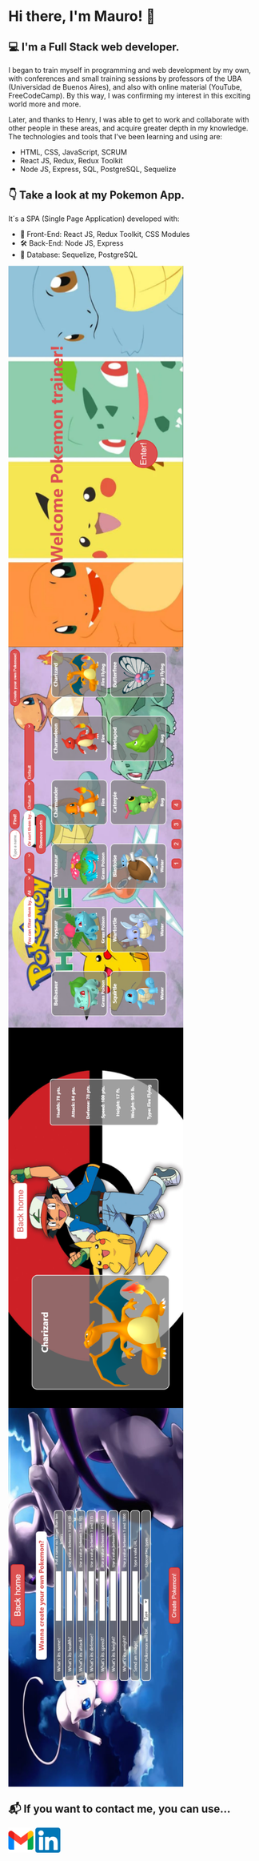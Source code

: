 # Hi there, I'm Mauro! 👋

## 💻 I'm a Full Stack web developer.

I began to train myself in programming and web development by my own, with conferences and small training sessions by professors of the UBA (Universidad de Buenos Aires), and also with online material (YouTube, FreeCodeCamp). By this way, I was confirming my interest in this exciting world more and more.

Later, and thanks to Henry, I was able to get to work and collaborate with other people in these areas, and acquire greater depth in my knowledge. The technologies and tools that I've been learning and using are:
- HTML, CSS, JavaScript, SCRUM
- React JS, Redux, Redux Toolkit
- Node JS, Express, SQL, PostgreSQL, Sequelize

## 👇 Take a look at my Pokemon App.

It´s a SPA (Single Page Application) developed with:

- 🎨 Front-End: React JS, Redux Toolkit, CSS Modules
- 🛠 Back-End: Node JS, Express
- 📝 Database: Sequelize, PostgreSQL

<img src='./img/Landing.png' width='350px' align='left'/>
<img src='./img/Home.png' width='350px' align='center'/>
<img src='./img/Details.png' width='350px' align='left'/>
<img src='./img/Create.png' width='350px' align='center'/>

## 📬 If you want to contact me, you can use...

<a href='mailto:maurorg777@gmail.com' target='_blank' rel='noopener noreferrer'><img src='./logos/GmailLogo.png' width='50px'/></a>
<a href='https://www.linkedin.com/in/mauroreyna' target='_blank' rel='noopener noreferrer'><img src='./logos/LinkedInLogo.png' width='50px'/></a>

<!--
**MauroR7GH/MauroR7GH** is a ✨ _special_ ✨ repository because its `README.md` (this file) appears on your GitHub profile.

Here are some ideas to get you started:

- 🔭 I’m currently working on ...
- 🌱 I’m currently learning ...
- 👯 I’m looking to collaborate on ...
- 🤔 I’m looking for help with ...
- 💬 Ask me about ...
- 📫 How to reach me: ...
- 😄 Pronouns: ...
- ⚡ Fun fact: ...
-->
